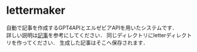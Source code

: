 # lettermaker
自動で記事を作成するGPT4APIとエルゼビアAPIを用いたシステムです．  
詳しい説明は[記事](https://note.com/yasufumi_nakata/n/n55b4edb7b92a)を参考にしてください．
同じディレクトリにletterディレクトリを作ってください． 生成した記事はそこへ保存されます．
